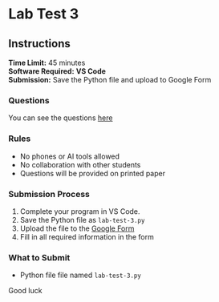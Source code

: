 # Lab Test 3

## Instructions

**Time Limit:** 45 minutes  
**Software Required:** **VS Code**  
**Submission:** Save the Python file and upload to Google Form

### Questions

You can see the questions [here](/assessments/lab-test-3.pdf)

### Rules
- No phones or AI tools allowed
- No collaboration with other students
- Questions will be provided on printed paper

### Submission Process
1. Complete your program in VS Code.
2. Save the Python file as `lab-test-3.py`
3. Upload the file to the [Google Form](https://forms.gle/pEg5HqF6XfmYDee17) 
4. Fill in all required information in the form

### What to Submit
- Python file file named `lab-test-3.py`

Good luck
